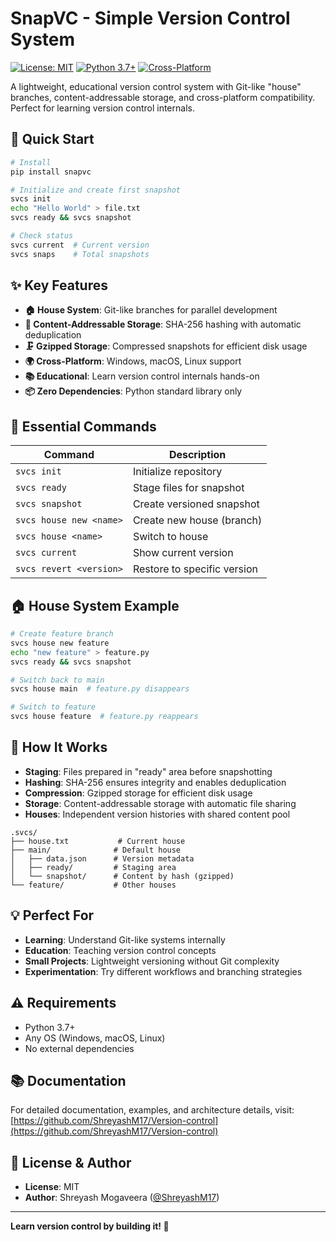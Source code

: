 # SnapVC - Simple Version Control System

[![License: MIT](https://img.shields.io/badge/License-MIT-yellow.svg)](https://opensource.org/licenses/MIT)
[![Python 3.7+](https://img.shields.io/badge/python-3.7+-blue.svg)](https://www.python.org/downloads/)
[![Cross-Platform](https://img.shields.io/badge/platform-Windows%20%7C%20macOS%20%7C%20Linux-lightgrey)](https://github.com/ShreyashM17/Version-control)

A lightweight, educational version control system with Git-like "house" branches, content-addressable storage, and cross-platform compatibility. Perfect for learning version control internals.

## 🚀 Quick Start

```bash
# Install
pip install snapvc

# Initialize and create first snapshot
svcs init
echo "Hello World" > file.txt
svcs ready && svcs snapshot

# Check status
svcs current  # Current version
svcs snaps    # Total snapshots
```

## ✨ Key Features

- **🏠 House System**: Git-like branches for parallel development
- **📸 Content-Addressable Storage**: SHA-256 hashing with automatic deduplication
- **🗜️ Gzipped Storage**: Compressed snapshots for efficient disk usage
- **🌍 Cross-Platform**: Windows, macOS, Linux support
- **📚 Educational**: Learn version control internals hands-on
- **📦 Zero Dependencies**: Python standard library only

## 📖 Essential Commands

| Command | Description |
|---------|-------------|
| `svcs init` | Initialize repository |
| `svcs ready` | Stage files for snapshot |
| `svcs snapshot` | Create versioned snapshot |
| `svcs house new <name>` | Create new house (branch) |
| `svcs house <name>` | Switch to house |
| `svcs current` | Show current version |
| `svcs revert <version>` | Restore to specific version |

## 🏠 House System Example

```bash
# Create feature branch
svcs house new feature
echo "new feature" > feature.py
svcs ready && svcs snapshot

# Switch back to main
svcs house main  # feature.py disappears

# Switch to feature
svcs house feature  # feature.py reappears
```

## 🔧 How It Works

- **Staging**: Files prepared in "ready" area before snapshotting
- **Hashing**: SHA-256 ensures integrity and enables deduplication
- **Compression**: Gzipped storage for efficient disk usage
- **Storage**: Content-addressable storage with automatic file sharing
- **Houses**: Independent version histories with shared content pool

```
.svcs/
├── house.txt           # Current house
├── main/              # Default house
│   ├── data.json      # Version metadata
│   ├── ready/         # Staging area
│   └── snapshot/      # Content by hash (gzipped)
└── feature/           # Other houses
```

## 💡 Perfect For

- **Learning**: Understand Git-like systems internally
- **Education**: Teaching version control concepts
- **Small Projects**: Lightweight versioning without Git complexity
- **Experimentation**: Try different workflows and branching strategies

## ⚠️ Requirements

- Python 3.7+
- Any OS (Windows, macOS, Linux)
- No external dependencies

## 📚 Documentation

For detailed documentation, examples, and architecture details, visit:
[https://github.com/ShreyashM17/Version-control](https://github.com/ShreyashM17/Version-control)

## 📝 License & Author

- **License**: MIT
- **Author**: Shreyash Mogaveera ([@ShreyashM17](https://github.com/ShreyashM17))

---

**Learn version control by building it! 🚀** 